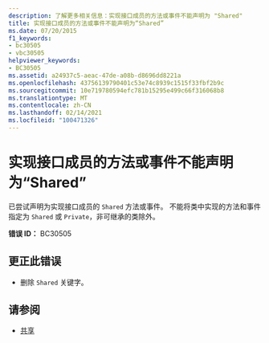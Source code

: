 ```yaml
---
description: 了解更多相关信息：实现接口成员的方法或事件不能声明为 "Shared"
title: 实现接口成员的方法或事件不能声明为“Shared”
ms.date: 07/20/2015
f1_keywords:
- bc30505
- vbc30505
helpviewer_keywords:
- BC30505
ms.assetid: a24937c5-aeac-47de-a08b-d8696dd8221a
ms.openlocfilehash: 43756139790401c53e74c8939c1515f33fbf2b9c
ms.sourcegitcommit: 10e719780594efc781b15295e499c66f316068b8
ms.translationtype: MT
ms.contentlocale: zh-CN
ms.lasthandoff: 02/14/2021
ms.locfileid: "100471326"
---
```

# <a name="methods-or-events-that-implement-interface-members-cannot-be-declared-shared"></a>实现接口成员的方法或事件不能声明为“Shared”

已尝试声明为实现接口成员的 `Shared` 方法或事件。 不能将类中实现的方法和事件指定为 `Shared` 或 `Private`，非可继承的类除外。  
  
 **错误 ID：** BC30505  
  
## <a name="to-correct-this-error"></a>更正此错误  
  
- 删除 `Shared` 关键字。  
  
## <a name="see-also"></a>请参阅

- [共享](../language-reference/modifiers/shared.md)
